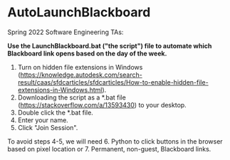 # AutoLaunchBlackboard
Spring 2022 Software Engineering TAs:

**Use the LaunchBlackboard.bat ("the script") file to automate which Blackboard link opens based on the day of the week.**
1. Turn on hidden file extensions in Windows (https://knowledge.autodesk.com/search-result/caas/sfdcarticles/sfdcarticles/How-to-enable-hidden-file-extensions-in-Windows.html).
2. Downloading the script as a \*.bat file (https://stackoverflow.com/a/13593430) to your desktop.
3. Double click the \*.bat file. 
4. Enter your name.
5. Click "Join Session".

To avoid steps 4-5, we will need 
6. Python to click buttons in the browser based on pixel location or
7. Permanent, non-guest, Blackboard links.
